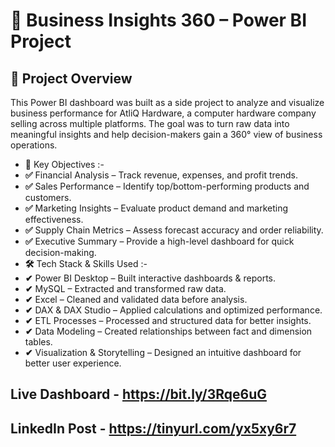 # 🚀 Business Insights 360 – Power BI Project
## 📌 Project Overview
This Power BI dashboard was built as a side project to analyze and visualize business performance for AtliQ Hardware, a computer hardware company selling across multiple platforms. The goal was to turn raw data into meaningful insights and help decision-makers gain a 360° view of business operations.

- **🎯** Key Objectives :-
- **✅** Financial Analysis – Track revenue, expenses, and profit trends.
- **✅** Sales Performance – Identify top/bottom-performing products and customers.
- **✅** Marketing Insights – Evaluate product demand and marketing effectiveness.
- **✅** Supply Chain Metrics – Assess forecast accuracy and order reliability.
- **✅** Executive Summary – Provide a high-level dashboard for quick decision-making.
- **🛠** Tech Stack & Skills Used :-
- **✔** Power BI Desktop – Built interactive dashboards & reports.
- **✔** MySQL – Extracted and transformed raw data.
- **✔** Excel – Cleaned and validated data before analysis.
- **✔** DAX & DAX Studio – Applied calculations and optimized performance.
- **✔** ETL Processes – Processed and structured data for better insights.
- **✔** Data Modeling – Created relationships between fact and dimension tables.
- **✔** Visualization & Storytelling – Designed an intuitive dashboard for better user experience.
## Live Dashboard - https://bit.ly/3Rqe6uG
## LinkedIn Post - https://tinyurl.com/yx5xy6r7
